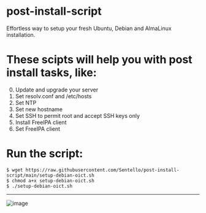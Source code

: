 # post-install-script
Effortless way to setup your fresh Ubuntu, Debian and AlmaLinux installation.
# These scipts will help you with post install tasks, like:

0. Update and upgrade your server
1. Set resolv.conf and /etc/hosts
2. Set NTP
3. Set new hostname
4. Set SSH to permit root and accept SSH keys only
5. Install FreeIPA client
6. Set FreeIPA client 

# Run the script:
```console
$ wget https://raw.githubusercontent.com/Sentello/post-install-script/main/setup-debian-oict.sh
$ chmod a+x setup-debian-oict.sh
$ ./setup-debian-oict.sh
```
------------


![image](https://user-images.githubusercontent.com/44606412/147390387-322a8161-9934-4022-89eb-e91a398772a6.png)

